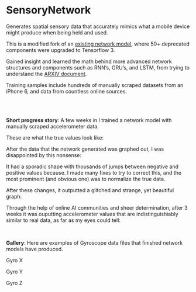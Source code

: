 # SensoryNetwork

Generates spatial sensory data that accurately mimics what a mobile device might produce when being held and used.

This is a modified fork of an [existing network model](https://github.com/nesl/sensegen), where 50+ deprecated components were upgraded to Tensorflow 3.

Gained insight and learned the math behind more advanced network structures and components such as RNN’s, GRU’s, and LSTM, from trying to understand the [ARXIV document](https://arxiv.org/abs/1701.08886).

Training samples include hundreds of manually scraped datasets from an iPhone 6, and data from countless online sources.

</br>

</br>

**Short progress story**: A few weeks in I trained a network model with manually scraped accelerometer data.

These are what the true values look like:
<img src="https://media.discordapp.net/attachments/717459028246266006/745927414198042684/unknown.png?width=1228&height=676"
     alt=""
     style="float: left; margin-right: 10px;" />


After the data that the network generated was graphed out, I was disappointed by this nonsense:
<img src="https://media.discordapp.net/attachments/717459028246266006/745927495584448612/unknown.png?width=1440&height=662"
     alt=""
     style="float: left; margin-right: 10px;" />


It had a sporadic shape with thousands of jumps between negative and positive values because. I made many fixes to try to correct this, and the most prominent (and obvious one) was to normalize the true data.

After these changes, it outputted a glitched and strange, yet beautiful graph:
<img src="https://media.discordapp.net/attachments/717459028246266006/745928071466713118/unknown.png?width=1326&height=675"
     alt=""
     style="float: left; margin-right: 10px;" />


Through the help of online AI communities and sheer determination, after 3 weeks it was ouputting accelerometer values that are indistinguishiably similar to real data, as far as my eyes could tell:
<img src="https://media.discordapp.net/attachments/624971522422997042/746904655883272352/unknown.png?width=1195&height=676"
     alt=""
     style="float: left; margin-right: 10px;" />


</br>

**Gallery**: Here are examples of Gyroscope data files that finished network models have produced.

Gyro X
<img src="https://media.discordapp.net/attachments/624971522422997042/746905995476992082/unknown.png?width=1133&height=675"
     alt=""
     style="float: left; margin-right: 10px;" />

Gyro Y
<img src="https://media.discordapp.net/attachments/624971522422997042/746906096131899433/unknown.png?width=1088&height=675"
     alt=""
     style="float: left; margin-right: 10px;" />

Gyro Z
<img src="https://media.discordapp.net/attachments/624971522422997042/746906275740123167/unknown.png?width=1152&height=675"
     alt=""
     style="float: left; margin-right: 10px;" />
